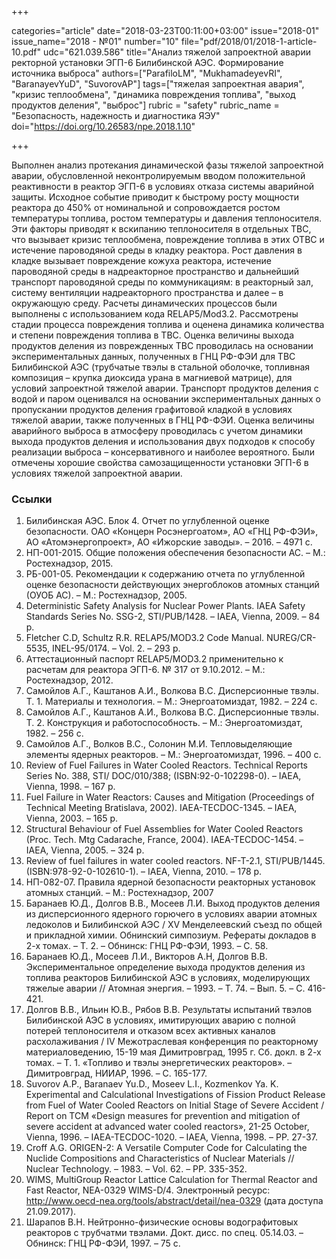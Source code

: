 +++

categories="article"
date="2018-03-23T00:11:00+03:00"
issue="2018-01"
issue_name="2018 - №01"
number="10"
file="pdf/2018/01/2018-1-article-10.pdf"
udc="621.039.586"
title="Анализ тяжелой запроектной аварии ректорной установки ЭГП-6 Билибинской АЭС. Формирование источника выброса"
authors=["ParafiloLM", "MukhamadeyevRI", "BaranayevYuD", "SuvorovAP"]
tags=["тяжелая запроектная авария", "кризис теплообмена", "динамика повреждения топлива", "выход продуктов деления", "выброс"]
rubric = "safety"
rubric_name = "Безопасность, надежность и диагностика ЯЭУ"
doi="https://doi.org/10.26583/npe.2018.1.10"

+++

Выполнен анализ протекания динамической фазы тяжелой запроектной аварии, обусловленной неконтролируемым вводом положительной реактивности в реактор ЭГП-6 в условиях отказа системы аварийной защиты. Исходное событие приводит к быстрому росту мощности реактора до 450% от номинальной и сопровождается ростом температуры топлива, ростом температуры и давления теплоносителя. Эти факторы приводят к вскипанию теплоносителя в отдельных ТВС, что вызывает кризис теплообмена, повреждение топлива в этих ОТВС и истечение пароводяной среды в кладку реактора. Рост давления в кладке вызывает повреждение кожуха реактора, истечение пароводяной среды в надреакторное пространство и дальнейший транспорт пароводяной среды по коммуникациям: в реакторный зал, систему вентиляции надреакторного пространства и далее – в окружающую среду. Расчеты динамических процессов были выполнены с использованием кода RELAP5/Mod3.2. Рассмотрены стадии процесса повреждения топлива и оценена динамика количества и степени повреждения топлива в ТВС. Оценка величины выхода продуктов деления из поврежденных ТВС проводилась на основании экспериментальных данных, полученных в ГНЦ РФ-ФЭИ для ТВС Билибинской АЭС (трубчатые твэлы в стальной оболочке, топливная композиция – крупка диоксида урана в магниевой матрице), для условий запроектной тяжелой аварии. Транспорт продуктов деления с водой и паром оценивался на основании экспериментальных данных о пропускании продуктов деления графитовой кладкой в условиях тяжелой аварии, также полученных в ГНЦ РФ-ФЭИ. Оценка величины аварийного выброса в атмосферу проводилась с учетом динамики выхода продуктов деления и использования двух подходов к способу реализации выброса – консервативного и наиболее вероятного. Были отмечены хорошие свойства самозащищенности установки ЭГП-6 в условиях тяжелой запроектной аварии.

### Ссылки

1. Билибинская АЭС. Блок 4. Отчет по углубленной оценке безопасности. ОАО «Концерн Росэнергоатом», АО «ГНЦ РФ-ФЭИ», АО «Атомэнергопроект», АО «Ижорские заводы». – 2016. – 4971 с.
2. НП-001-2015. Общие положения обеспечения безопасности АС. – М.: Ростехнадзор, 2015.
3. РБ-001-05. Рекомендации к содержанию отчета по углубленной оценке безопасности действующих энергоблоков атомных станций (ОУОБ АС). – М.: Ростехнадзор, 2005.
4. Deterministic Safety Analysis for Nuclear Power Plants. IAEA Safety Standards Series No. SSG-2, STI/PUB/1428. – IAEA, Vienna, 2009. – 84 p.
5. Fletcher С.D, Schultz R.R. RELAP5/MOD3.2 Code Manual. NUREG/CR-5535, INEL-95/0174. – Vol. 2. – 293 p.
6. Аттестационный паспорт RELAP5/MOD3.2 применительно к расчетам для реактора ЭГП-6. № 317 от 9.10.2012. – М.: Ростехнадзор, 2012.
7. Самойлов А.Г., Каштанов А.И., Волкова В.С. Дисперсионные твэлы. Т. 1. Материалы и технология. – М.: Энергоатомиздат, 1982. – 224 с.
8. Самойлов А.Г., Каштанов А.И., Волкова В.С. Дисперсионные твэлы. Т. 2. Конструкция и работоспособность. – М.: Энергоатомиздат, 1982. – 256 с.
9. Самойлов А.Г., Волков В.С., Солонин М.И. Тепловыделяющие элементы ядерных реакторов. – М.: Энергоатомиздат, 1996. – 400 с.
10. Review of Fuel Failures in Water Cooled Reactors. Technical Reports Series No. 388, STI/ DOC/010/388; (ISBN:92-0-102298-0). – IAEA, Vienna, 1998. – 167 p.
11. Fuel Failure in Water Reactors: Causes and Mitigation (Proceedings of Technical Meeting Bratislava, 2002). IAEA-TECDOC-1345. – IAEA, Vienna, 2003. – 165 p.
12. Structural Behaviour of Fuel Assemblies for Water Cooled Reactors (Proc. Tech. Mtg Cadarache, France, 2004). IAEA-TECDOC-1454. – IAEA, Vienna, 2005. – 324 p.
13. Review of fuel failures in water cooled reactors. NF-T-2.1, STI/PUB/1445. (ISBN:978-92-0-102610-1). – IAEA, Vienna, 2010. – 178 p.
14. НП-082-07. Правила ядерной безопасности реакторных установок атомных станций. – М.: Ростехнадзор, 2007
15. Баранаев Ю.Д., Долгов В.В., Мосеев Л.И. Выход продуктов деления из дисперсионного ядерного горючего в условиях аварии атомных ледоколов и Билибинской АЭС / XV Менделеевский съезд по общей и прикладной химии. Обнинский симпозиум. Рефераты докладов в 2-х томах. – Т. 2. – Обнинск: ГНЦ РФ-ФЭИ, 1993. – С. 58.
16. Баранаев Ю.Д., Мосеев Л.И., Викторов А.Н, Долгов В.В. Экспериментальное определение выхода продуктов деления из топлива реакторов Билибинской АЭС в условиях, моделирующих тяжелые аварии // Атомная энергия. – 1993. – Т. 74. – Вып. 5. – С. 416-421.
17. Долгов В.В., Ильин Ю.В., Рябов В.В. Результаты испытаний твэлов Билибинской АЭС в условиях, имитирующих аварию с полной потерей теплоносителя и отказом всех активных каналов расхолаживания / IV Межотраслевая конференция по реакторному материаловедению, 15-19 мая Димитровград, 1995 г. Сб. докл. в 2-х томах. – Т. 1. «Топливо и твэлы энергетических реакторов». – Димитровград, НИИАР, 1996. – С. 165-177.
18. Suvorov A.P., Baranaev Yu.D., Moseev L.I., Kozmenkov Ya. K. Experimental and Calculational Investigations of Fission Product Release from Fuel of Water Cooled Reactors on Initial Stage of Severe Accident / Report on TCM «Design measures for prevention and mitigation of severe accident at advanced water cooled reactors», 21-25 October, Vienna, 1996. – IAEA-TECDOC-1020. – IAEA, Vienna, 1998. – PP. 27-37.
19. Croff A.G. ORIGEN-2: A Versatile Computer Code for Calculating the Nuclide Compositions and Characteristics of Nuclear Materials // Nuclear Technology. – 1983. – Vol. 62. – PP. 335-352.
20. WIMS, MultiGroup Reactor Lattice Calculation for Thermal Reactor and Fast Reactor, NEA-0329 WIMS-D/4. Электронный ресурс: http://www.oecd-nea.org/tools/abstract/detail/nea-0329 (дата доступа 21.09.2017).
21. Шарапов В.Н. Нейтронно-физические основы водографитовых реакторов с трубчатми твэлами. Докт. дисс. по спец. 05.14.03. – Обнинск: ГНЦ РФ-ФЭИ, 1997. – 75 с.